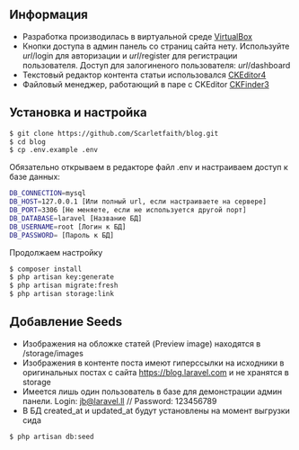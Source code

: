 ## Информация

- Разработка производилась в виртуальной среде [VirtualBox](https://www.virtualbox.org/)
- Кнопки доступа в админ панель со страниц сайта нету. Используйте _url_/login для авторизации и _url_/register для регистрации пользователя. Доступ для залогиненого пользователя: _url_/dashboard
- Текстовый редактор контента статьи использовался [CKEditor4](https://ckeditor.com/)
- Файловый менеджер, работающий в паре с CKEditor [CKFinder3](https://ckeditor.com/docs/ckfinder/ckfinder3/)

## Установка и настройка

```bash
$ git clone https://github.com/Scarletfaith/blog.git
$ cd blog
$ cp .env.example .env
```

Обязательно открываем в редакторе файл .env и настраиваем доступ к базе данных:

```bash
DB_CONNECTION=mysql
DB_HOST=127.0.0.1 [Или полный url, если настраиваете на сервере]
DB_PORT=3306 [Не меняете, если не используется другой порт]
DB_DATABASE=laravel [Название БД]
DB_USERNAME=root [Логин к БД]
DB_PASSWORD= [Пароль к БД]
```

Продолжаем настройку

```bash
$ composer install
$ php artisan key:generate
$ php artisan migrate:fresh
$ php artisan storage:link
```

## Добавление Seeds

- Изображения на обложке статей (Preview image) находятся в /storage/images
- Изображения в контенте поста имеют гиперссылки на исходники в оригинальных постах с сайта https://blog.laravel.com и не хранятся в storage
- Имеется лишь один пользователь в базе для демонстрации админ панели. Login: jb@laravel.ll // Password: 123456789
- В БД created_at и updated_at будут установлены на момент выгрузки сида

```bash
$ php artisan db:seed
```
